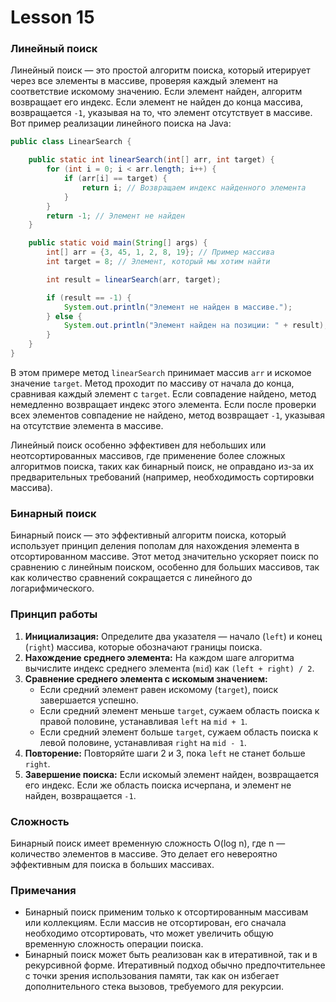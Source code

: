 # Lesson 15

### Линейный поиск

Линейный поиск — это простой алгоритм поиска, который итерирует через все элементы в массиве, проверяя каждый элемент на соответствие искомому значению. Если элемент найден, алгоритм возвращает его индекс. Если элемент не найден до конца массива, возвращается `-1`, указывая на то, что элемент отсутствует в массиве. Вот пример реализации линейного поиска на Java:

```java
public class LinearSearch {

    public static int linearSearch(int[] arr, int target) {
        for (int i = 0; i < arr.length; i++) {
            if (arr[i] == target) {
                return i; // Возвращаем индекс найденного элемента
            }
        }
        return -1; // Элемент не найден
    }

    public static void main(String[] args) {
        int[] arr = {3, 45, 1, 2, 8, 19}; // Пример массива
        int target = 8; // Элемент, который мы хотим найти

        int result = linearSearch(arr, target);

        if (result == -1) {
            System.out.println("Элемент не найден в массиве.");
        } else {
            System.out.println("Элемент найден на позиции: " + result);
        }
    }
}
```

В этом примере метод `linearSearch` принимает массив `arr` и искомое значение `target`. Метод проходит по массиву от начала до конца, сравнивая каждый элемент с `target`. Если совпадение найдено, метод немедленно возвращает индекс этого элемента. Если после проверки всех элементов совпадение не найдено, метод возвращает `-1`, указывая на отсутствие элемента в массиве.

Линейный поиск особенно эффективен для небольших или неотсортированных массивов, где применение более сложных алгоритмов поиска, таких как бинарный поиск, не оправдано из-за их предварительных требований (например, необходимость сортировки массива).


### Бинарный поиск

Бинарный поиск — это эффективный алгоритм поиска, который использует принцип деления пополам для нахождения элемента в отсортированном массиве. Этот метод значительно ускоряет поиск по сравнению с линейным поиском, особенно для больших массивов, так как количество сравнений сокращается с линейного до логарифмического.

### Принцип работы

1. **Инициализация:** Определите два указателя — начало (`left`) и конец (`right`) массива, которые обозначают границы поиска.
2. **Нахождение среднего элемента:** На каждом шаге алгоритма вычислите индекс среднего элемента (`mid`) как `(left + right) / 2`.
3. **Сравнение среднего элемента с искомым значением:**
    - Если средний элемент равен искомому (`target`), поиск завершается успешно.
    - Если средний элемент меньше `target`, сужаем область поиска к правой половине, устанавливая `left` на `mid + 1`.
    - Если средний элемент больше `target`, сужаем область поиска к левой половине, устанавливая `right` на `mid - 1`.
4. **Повторение:** Повторяйте шаги 2 и 3, пока `left` не станет больше `right`.
5. **Завершение поиска:** Если искомый элемент найден, возвращается его индекс. Если же область поиска исчерпана, и элемент не найден, возвращается `-1`.

### Сложность

Бинарный поиск имеет временную сложность O(log n), где n — количество элементов в массиве. Это делает его невероятно эффективным для поиска в больших массивах.

### Примечания

- Бинарный поиск применим только к отсортированным массивам или коллекциям. Если массив не отсортирован, его сначала необходимо отсортировать, что может увеличить общую временную сложность операции поиска.
- Бинарный поиск может быть реализован как в итеративной, так и в рекурсивной форме. Итеративный подход обычно предпочтительнее с точки зрения использования памяти, так как он избегает дополнительного стека вызовов, требуемого для рекурсии.


